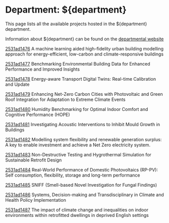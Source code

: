# Department: **${department}**

This page lists all the available projects hosted in the ${department} department.

Information about ${department} can be found on the [departmental website](https://www.ucl.ac.uk/bartlett/bartlett-school-environment-energy-and-resources)

[2531ad1476](../projects/2531ad1476.md) A machine learning aided high-fidelity urban building modelling approach for energy-efficient, low-carbon and climate-responsive buildings

[2531ad1477](../projects/2531ad1477.md) Benchmarking Environmental Building Data for Enhanced Performance and Improved Insights

[2531ad1478](../projects/2531ad1478.md) Energy-aware Transport Digital Twins: Real-time Calibration and Update

[2531ad1479](../projects/2531ad1479.md) Enhancing Net-Zero Carbon Cities with Photovoltaic and Green Roof Integration for Adaptation to Extreme Climate Events

[2531ad1480](../projects/2531ad1480.md) Humidity Benchmarking for Optimal Indoor Comfort and Cognitive Performance (HOPE)

[2531ad1481](../projects/2531ad1481.md) Investigating Acoustic Interventions to Inhibit Mould Growth in Buildings

[2531ad1482](../projects/2531ad1482.md) Modelling system flexibility and renewable generation surplus: A key to enable investment and achieve a Net Zero electricity system.

[2531ad1483](../projects/2531ad1483.md) Non-Destructive Testing and Hygrothermal Simulation for Sustainable Retrofit Design

[2531ad1484](../projects/2531ad1484.md) Real-World Performance of Domestic Photovoltaics (RP-PV):  Self consumption, flexibility, storage and long-term performance

[2531ad1485](../projects/2531ad1485.md) SNIFF (Smell-based Novel Investigation for Fungal Findings)

[2531ad1486](../projects/2531ad1486.md) Systems, Decision-making and Transdisciplinary in Climate and Health Policy Implementation

[2531ad1487](../projects/2531ad1487.md) The impact of climate change and inequalities on indoor environments within retrofitted dwellings in deprived English settings

